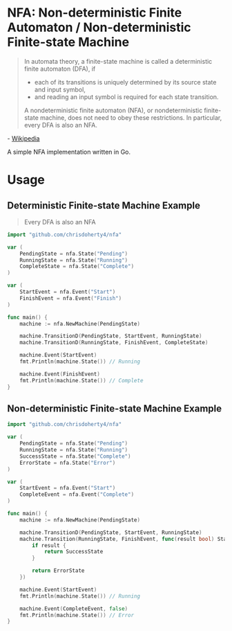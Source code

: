 # NFA: Non-deterministic Finite Automaton / Non-deterministic Finite-state Machine

> In automata theory, a finite-state machine is called a deterministic finite automaton (DFA), if
>   - each of its transitions is uniquely determined by its source state and input symbol,
>   - and reading an input symbol is required for each state transition.
>
> A nondeterministic finite automaton (NFA), or nondeterministic finite-state machine, does not need to obey these restrictions. In particular, every DFA is also an NFA.

\- [Wikipedia](https://en.wikipedia.org/wiki/Nondeterministic_finite_automaton)

A simple NFA implementation written in Go.

# Usage

## Deterministic Finite-state Machine Example

> Every DFA is also an NFA

```go
import "github.com/chrisdoherty4/nfa"

var (
    PendingState = nfa.State("Pending")
    RunningState = nfa.State("Running")
    CompleteState = nfa.State("Complete")
)

var (
    StartEvent = nfa.Event("Start")
    FinishEvent = nfa.Event("Finish")
)

func main() {
    machine := nfa.NewMachine(PendingState)

    machine.TransitionD(PendingState, StartEvent, RunningState)
    machine.TransitionD(RunningState, FinishEvent, CompleteState)

    machine.Event(StartEvent)
    fmt.Println(machine.State()) // Running

    machine.Event(FinishEvent)
    fmt.Println(machine.State()) // Complete
}
```

## Non-deterministic Finite-state Machine Example


```go
import "github.com/chrisdoherty4/nfa"

var (
    PendingState = nfa.State("Pending")
    RunningState = nfa.State("Running")
    SuccessState = nfa.State("Complete")
    ErrorState = nfa.State("Error")
)

var (
    StartEvent = nfa.Event("Start")
    CompleteEvent = nfa.Event("Complete")
)

func main() {
    machine := nfa.NewMachine(PendingState)

    machine.TransitionD(PendingState, StartEvent, RunningState)
    machine.Transition(RunningState, FinishEvent, func(result bool) State {
        if result {
            return SuccessState
        }

        return ErrorState
    })

    machine.Event(StartEvent)
    fmt.Println(machine.State()) // Running

    machine.Event(CompleteEvent, false)
    fmt.Println(machine.State()) // Error
}
```